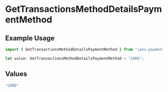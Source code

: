 # GetTransactionsMethodDetailsPaymentMethod

## Example Usage

```typescript
import { GetTransactionsMethodDetailsPaymentMethod } from "jani-payments/models/operations";

let value: GetTransactionsMethodDetailsPaymentMethod = "CARD";
```

## Values

```typescript
"CARD"
```